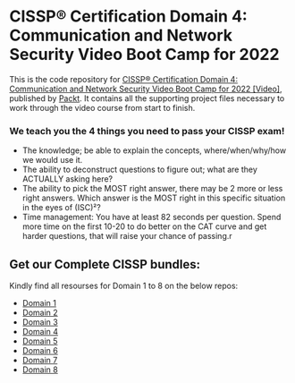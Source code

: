 # CISSP®️ Certification Domain 4: Communication and Network Security Video Boot Camp for 2022
This is the code repository for [CISSP®️ Certification Domain 4: Communication and Network Security Video Boot Camp for 2022 [Video]](https://www.packtpub.com/product/cissp-certification-domain-4-communication-and-network-security-video-boot-camp-for-2022/9781838648985?_ga=2.62113836.1821478721.1660805166-1836380341.1660805166), published by [Packt](https://www.packtpub.com/?utm_source=github). It contains all the supporting project files necessary to work through the video course from start to finish.

### We teach you the 4 things you need to pass your CISSP exam!

- The knowledge; be able to explain the concepts, where/when/why/how we would use it.
- The ability to deconstruct questions to figure out; what are they ACTUALLY asking here?
- The ability to pick the MOST right answer, there may be 2 more or less right answers.
Which answer is the MOST right in this specific situation in the eyes of (ISC)²?
- Time management: You have at least 82 seconds per question.
Spend more time on the first 10-20 to do better on the CAT curve and get harder questions, that will raise your chance of passing.r

## Get our Complete CISSP bundles:
Kindly find all resourses for Domain 1 to 8 on the below repos:
- [Domain 1](https://github.com/PacktPublishing/CISSP-Certification-Domain-1-Security-and-Risk-Management-Video-Boot-Camp-2022)
- [Domain 2](https://github.com/PacktPublishing/CISSP-Certification-Domain-2-Asset-Security-Video-Boot-Camp-2022)
- [Domain 3](https://github.com/PacktPublishing/CISSP-Certification-Domain-3-Security-Architecture-and-Engineering-Video-Boot-Camp-2022)
- [Domain 4](https://github.com/PacktPublishing/CISSP-Certification-Domain-4-Communication-and-Network-Security-Video-Boot-Camp-2022)
- [Domain 5](https://github.com/PacktPublishing/CISSP-Certification-Domain-5-Identity-and-Access-Management-IAM-Video-Boot-Camp-2022)
- [Domain 6](https://github.com/PacktPublishing/CISSP-Certification-Domain-6-Security-Assessment-and-Testing-Video-Boot-Camp-2022)
- [Domain 7](https://github.com/PacktPublishing/CISSP-Certification-Domain-7-Security-Operations-Video-Boot-Camp-2022)
- [Domain 8](https://github.com/PacktPublishing/CISSP-Certification-Domain-8-Software-Development-Security-Video-Boot-Camp-2022)

